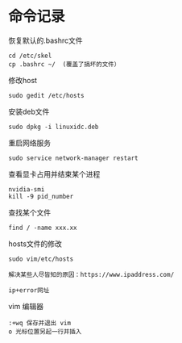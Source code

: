 # 命令记录
恢复默认的.bashrc文件

    cd /etc/skel
    cp .bashrc ~/  (覆盖了搞坏的文件）

修改host

    sudo gedit /etc/hosts

安装deb文件

    sudo dpkg -i linuxidc.deb

重启网络服务

    sudo service network-manager restart

查看显卡占用并结束某个进程

    nvidia-smi
    kill -9 pid_number

查找某个文件

    find / -name xxx.xx
    
hosts文件的修改

    sudo vim/etc/hosts
    
    解决某些人尽皆知的原因：https://www.ipaddress.com/
    
    ip+error网址
    
vim 编辑器
    
    :+wq 保存并退出 vim
    o 光标位置另起一行并插入

         
